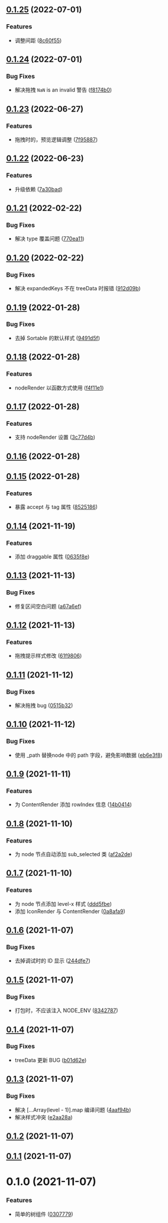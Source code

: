 ## [0.1.25](https://github.com/limaofeng/asany-tree/compare/v0.1.24...v0.1.25) (2022-07-01)


### Features

* 调整间距 ([8c60f55](https://github.com/limaofeng/asany-tree/commit/8c60f5564d230dd7960ca28929e74f03499e4c4a))



## [0.1.24](https://github.com/limaofeng/asany-tree/compare/v0.1.23...v0.1.24) (2022-07-01)


### Bug Fixes

* 解决拖拽 `NaN` is an invalid 警告 ([f8174b0](https://github.com/limaofeng/asany-tree/commit/f8174b0d46593556050dd6babdc0b39adf8c5678))



## [0.1.23](https://github.com/limaofeng/asany-tree/compare/v0.1.22...v0.1.23) (2022-06-27)


### Features

* 拖拽时的，预览逻辑调整 ([7f95887](https://github.com/limaofeng/asany-tree/commit/7f95887b26016f09506676f92629e0281c82f02e))



## [0.1.22](https://github.com/limaofeng/asany-tree/compare/v0.1.21...v0.1.22) (2022-06-23)


### Features

* 升级依赖 ([7a30bad](https://github.com/limaofeng/asany-tree/commit/7a30bad5174c0ca74dd6bc7bb80b869996e89380))



## [0.1.21](https://github.com/limaofeng/asany-tree/compare/v0.1.20...v0.1.21) (2022-02-22)


### Bug Fixes

* 解决 type 覆盖问题 ([770ea11](https://github.com/limaofeng/asany-tree/commit/770ea111053dabf9d3b250f5dc32f4c18644d164))



## [0.1.20](https://github.com/limaofeng/asany-tree/compare/v0.1.19...v0.1.20) (2022-02-22)


### Bug Fixes

* 解决 expandedKeys 不在 treeData 时报错 ([912d09b](https://github.com/limaofeng/asany-tree/commit/912d09b5e5f39435f8bd3ee87f5452d8f40a49fe))



## [0.1.19](https://github.com/limaofeng/asany-tree/compare/v0.1.18...v0.1.19) (2022-01-28)


### Bug Fixes

* 去掉 Sortable 的默认样式 ([9491d5f](https://github.com/limaofeng/asany-tree/commit/9491d5f1476d98fc0e0d6c8f316faf7b56ef320d))



## [0.1.18](https://github.com/limaofeng/asany-tree/compare/v0.1.17...v0.1.18) (2022-01-28)


### Features

* nodeRender 以函数方式使用 ([f4f11e1](https://github.com/limaofeng/asany-tree/commit/f4f11e1f042c7dfdf6c712a608462df5cdb99bf2))



## [0.1.17](https://github.com/limaofeng/asany-tree/compare/v0.1.16...v0.1.17) (2022-01-28)


### Features

*  支持 nodeRender 设置 ([3c77d4b](https://github.com/limaofeng/asany-tree/commit/3c77d4b0abf78314794d8d16b90a2176d78cfe7a))



## [0.1.16](https://github.com/limaofeng/asany-tree/compare/v0.1.15...v0.1.16) (2022-01-28)



## [0.1.15](https://github.com/limaofeng/asany-tree/compare/v0.1.14...v0.1.15) (2022-01-28)


### Features

* 暴露 accept 与 tag 属性 ([8525186](https://github.com/limaofeng/asany-tree/commit/8525186483803823cb9069f6c6a7218b39dc106e))



## [0.1.14](https://github.com/limaofeng/asany-tree/compare/v0.1.13...v0.1.14) (2021-11-19)


### Features

* 添加  draggable 属性 ([0635f8e](https://github.com/limaofeng/asany-tree/commit/0635f8e92c99b38172f64ea008d2c88c1322b455))



## [0.1.13](https://github.com/limaofeng/asany-tree/compare/v0.1.12...v0.1.13) (2021-11-13)


### Bug Fixes

* 修复区间空白问题 ([a67a6ef](https://github.com/limaofeng/asany-tree/commit/a67a6efca2d49880f5aeb7472aae5eade61ff211))



## [0.1.12](https://github.com/limaofeng/asany-tree/compare/v0.1.11...v0.1.12) (2021-11-13)


### Features

* 拖拽提示样式修改 ([61f9806](https://github.com/limaofeng/asany-tree/commit/61f980645bbc126118ffa78447da8658511cc7bb))



## [0.1.11](https://github.com/limaofeng/asany-tree/compare/v0.1.10...v0.1.11) (2021-11-12)


### Bug Fixes

* 解决拖拽 bug ([0515b32](https://github.com/limaofeng/asany-tree/commit/0515b32d9277f06199f1771d20e042087ef00518))



## [0.1.10](https://github.com/limaofeng/asany-tree/compare/v0.1.9...v0.1.10) (2021-11-12)


### Bug Fixes

* 使用 _path 替换node 中的 path 字段，避免影响数据 ([eb6e3f8](https://github.com/limaofeng/asany-tree/commit/eb6e3f89ba4d0de482ba2ac46fa2a453ac39a710))



## [0.1.9](https://github.com/limaofeng/asany-tree/compare/v0.1.8...v0.1.9) (2021-11-11)


### Features

*  为 ContentRender 添加 rowIndex 信息 ([14b0414](https://github.com/limaofeng/asany-tree/commit/14b0414c78f89d981e0c2831f37344e0adf29cdb))



## [0.1.8](https://github.com/limaofeng/asany-tree/compare/v0.1.7...v0.1.8) (2021-11-10)


### Features

* 为 node 节点自动添加 sub_selected 类 ([af2a2de](https://github.com/limaofeng/asany-tree/commit/af2a2deb97811f6c489209a628d152498106e0a4))



## [0.1.7](https://github.com/limaofeng/asany-tree/compare/v0.1.6...v0.1.7) (2021-11-10)


### Features

* 为 node 节点添加 level-x 样式 ([ddd5fbe](https://github.com/limaofeng/asany-tree/commit/ddd5fbef48c1c8e5d50ae219259796e79e88078a))
* 添加 IconRender 与 ContentRender ([0a8afa9](https://github.com/limaofeng/asany-tree/commit/0a8afa9cd0cb53f896a463b832278c716b049a95))



## [0.1.6](https://github.com/limaofeng/asany-tree/compare/v0.1.5...v0.1.6) (2021-11-07)


### Bug Fixes

* 去掉调试时的 ID 显示 ([244dfe7](https://github.com/limaofeng/asany-tree/commit/244dfe774cea70331108c5029d9d56111e95e3cf))



## [0.1.5](https://github.com/limaofeng/asany-tree/compare/v0.1.4...v0.1.5) (2021-11-07)


### Bug Fixes

*  打包时，不应该注入 NODE_ENV ([8342787](https://github.com/limaofeng/asany-tree/commit/8342787ba62bd414a0ca7c116a51dd4d1e5e668f))



## [0.1.4](https://github.com/limaofeng/asany-tree/compare/v0.1.3...v0.1.4) (2021-11-07)


### Bug Fixes

* treeData 更新 BUG ([b01d62e](https://github.com/limaofeng/asany-tree/commit/b01d62e1cf05cbdf1f56386daed9abb04b760284))



## [0.1.3](https://github.com/limaofeng/asany-tree/compare/v0.1.2...v0.1.3) (2021-11-07)


### Bug Fixes

* 解决  [...Array(level - 1)].map 编译问题 ([4aaf94b](https://github.com/limaofeng/asany-tree/commit/4aaf94b3b9b68c886fc03a50338e027fbb8e8cd5))
* 解决样式冲突 ([e2aa28a](https://github.com/limaofeng/asany-tree/commit/e2aa28a5e855b8307bd1a7d4c94571e1d8db3248))



## [0.1.2](https://github.com/limaofeng/asany-tree/compare/v0.1.1...v0.1.2) (2021-11-07)



## [0.1.1](https://github.com/limaofeng/asany-tree/compare/v0.1.0...v0.1.1) (2021-11-07)



# 0.1.0 (2021-11-07)


### Features

* 简单的树组件 ([0307779](https://github.com/limaofeng/asany-tree/commit/0307779eea6268691c2a4e1c6bb2086701937d81))



